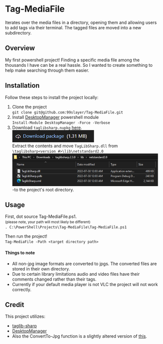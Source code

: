 # Tag-MediaFile
Iterates over the media files in a directory, opening them and allowing users to add tags via their terminal. The tagged files are moved into a new subdirectory.

## Overview
My first powershell project! Finding a specific media file among the thousands I have can be a real hassle. So I wanted to create something to help make searching through them easier.

## Installation
Follow these steps to install the project locally:

1. Clone the project\
`git clone git@github.com:99slayer/Tag-MediaFile.git`
2. Install [DesktopManager](https://github.com/EvotecIT/DesktopManager) powershell module\
`Install-Module DesktopManager -Force -Verbose`
3. Download `taglibsharp.nupkg` [here](https://www.nuget.org/packages/TagLibSharp).\
![installation image 1](/assets/installation-image-1.png)\
Extract the contents and move `TagLibSharp.dll` from `\taglibsharp<version #>\lib\netstandard2.0`\
![installation image 2](/assets/installation-image-2.png)\
-to the project's root directory.

## Usage
First, dot source Tag-MediaFile.ps1.\
<small>(please note, your path will most likely be different)</small>\
`. C:\PowerShell\Projects\Tag-MediaFile\Tag-MediaFile.ps1`

Then run the project!\
`Tag-MediaFile -Path <target directory path>`

#### Things to note
* All non-jpg image formats are converted to jpgs. The converted files are stored in their own directory.
* Due to certain library limitations audio and video files have their comments changed rather than their tags.
* Currently if your default media player is not VLC the project will not work correctly.

## Credit
This project utilizes:
* [taglib-sharp](https://github.com/mono/taglib-sharp)
* [DesktopManager](https://github.com/EvotecIT/DesktopManager)
* Also the ConvertTo-Jpg function is a slightly altered version of [this](https://www.powershellgallery.com/packages/NullKit/1.2.0/Content/media%5CConvertTo-Jpg.ps1).
